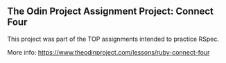 ## The Odin Project Assignment Project: Connect Four

This project was part of the TOP assignments intended to practice RSpec.

More info: https://www.theodinproject.com/lessons/ruby-connect-four